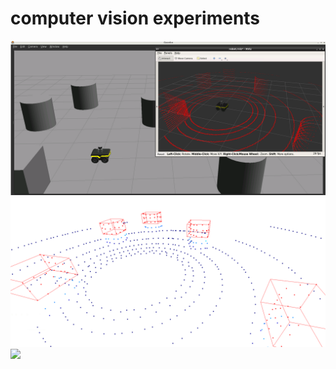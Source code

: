 # computer vision experiments

![](/media/jkl_ros_zibo_rvz.png)
![](/media/jkl_ros_o3d_vis_psp.png)
![](/media/jjkl_ros_o3d_vis_bev.png)


